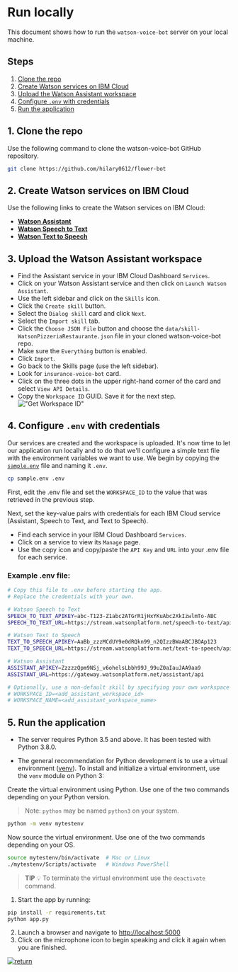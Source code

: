 # Run locally

This document shows how to run the `watson-voice-bot` server on your local machine.

## Steps

1. [Clone the repo](#1-clone-the-repo)
2. [Create Watson services on IBM Cloud](#2-create-watson-services-on-ibm-cloud)
3. [Upload the Watson Assistant workspace](#3-upload-the-watson-assistant-workspace)
4. [Configure `.env` with credentials](#4-configure-env-with-credentials)
1. [Run the application](#5-run-the-application)

## 1. Clone the repo

Use the following command to clone the watson-voice-bot GitHub repository.

```bash
git clone https://github.com/hilary0612/flower-bot
```

## 2. Create Watson services on IBM Cloud

Use the following links to create the Watson services on IBM Cloud:

* [**Watson Assistant**](https://cloud.ibm.com/catalog/services/conversation)
* [**Watson Speech to Text**](https://cloud.ibm.com/catalog/services/speech-to-text)
* [**Watson Text to Speech**](https://cloud.ibm.com/catalog/services/text-to-speech)

## 3. Upload the Watson Assistant workspace

* Find the Assistant service in your IBM Cloud Dashboard `Services`.
* Click on your Watson Assistant service and then click on `Launch Watson Assistant`.
* Use the left sidebar and click on the `Skills` icon.
* Click the `Create skill` button.
* Select the `Dialog skill` card and click `Next`.
* Select the `Import skill` tab.
* Click the `Choose JSON File` button and choose the `data/skill-WatsonPizzeriaRestaurante.json` file in your cloned watson-voice-bot repo.
* Make sure the `Everything` button is enabled.
* Click `Import`.
* Go back to the Skills page (use the left sidebar).
* Look for `insurance-voice-bot` card.
* Click on the three dots in the upper right-hand corner of the card and select `View API Details`.
* Copy the `Workspace ID` GUID. Save it for the next step.
  !["Get Workspace ID"](https://raw.githubusercontent.com/IBM/pattern-utils/master/watson-assistant/assistantPostSkillGetID.gif)

## 4. Configure `.env` with credentials

Our services are created and the workspace is uploaded. It's now time to let our application run locally and to do that we'll configure a simple text file with the environment variables we want to use. We begin by copying the [`sample.env`](sample.env) file and naming it `.env`.

```bash
cp sample.env .env
```

First, edit the .env file and set the `WORKSPACE_ID` to the value that was retrieved in the previous step.

Next, set the key-value pairs with credentials for each IBM Cloud service (Assistant, Speech to Text, and Text to Speech).

* Find each service in your IBM Cloud Dashboard `Services`.
* Click on a service to view its `Manage` page.
* Use the copy icon and copy/paste the `API Key` and `URL` into your .env file for each service.

### Example .env file:

```bash
# Copy this file to .env before starting the app.
# Replace the credentials with your own.

# Watson Speech to Text
SPEECH_TO_TEXT_APIKEY=abc-T123-Z1abc2ATGrR1jHxYKuAbc2XkIzwlmTo-ABC
SPEECH_TO_TEXT_URL=https://stream.watsonplatform.net/speech-to-text/api

# Watson Text to Speech
TEXT_TO_SPEECH_APIKEY=AaBb_zzzMCdUY9e0dRQkn99_n2QIzzBWaABCJBOAp123
TEXT_TO_SPEECH_URL=https://stream.watsonplatform.net/text-to-speech/api

# Watson Assistant
ASSISTANT_APIKEY=ZzzzzQpm9NSj_v6ohelsLbbh99J_99uZ0aIauJAA9aa9
ASSISTANT_URL=https://gateway.watsonplatform.net/assistant/api

# Optionally, use a non-default skill by specifying your own workspace ID or name.
# WORKSPACE_ID=<add_assistant_workspace_id>
# WORKSPACE_NAME=<add_assistant_workspace_name>
```

## 5. Run the application

* The server requires Python 3.5 and above. It has been tested with Python 3.8.0.

* The general recommendation for Python development is to use a virtual environment ([venv](https://docs.python.org/3/tutorial/venv.html)). To install and initialize a virtual environment, use the `venv` module on Python 3:

Create the virtual environment using Python. Use one of the two commands depending on your Python version.
> Note: `python` may be named `python3` on your system.

```bash
python -m venv mytestenv
```

Now source the virtual environment. Use one of the two commands depending on your OS.

```bash
source mytestenv/bin/activate  # Mac or Linux
./mytestenv/Scripts/activate   # Windows PowerShell
```
> **TIP** :bulb: To terminate the virtual environment use the `deactivate` command.

1. Start the app by running:

```bash
pip install -r requirements.txt
python app.py
```

2. Launch a browser and navigate to [http://localhost:5000](http://localhost:5000)
3. Click on the microphone icon to begin speaking and click it again when you are finished.

[![return](https://raw.githubusercontent.com/IBM/pattern-utils/master/deploy-buttons/return.png)](https://github.com/hilary0612/flower-bot#sample-output)
